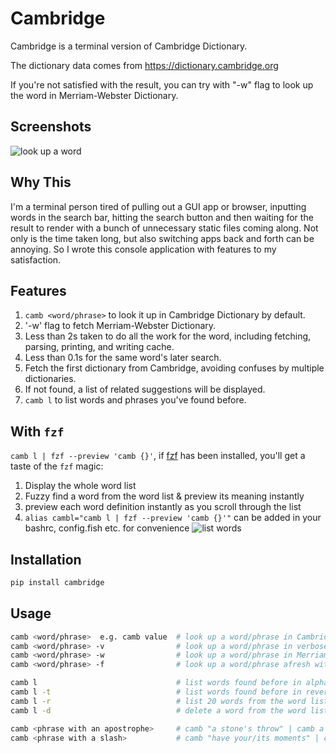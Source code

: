 # Cambridge

Cambridge is a terminal version of Cambridge Dictionary.

The dictionary data comes from https://dictionary.cambridge.org

If you're not satisfied with the result, you can try with "-w" flag to look up the word in Merriam-Webster Dictionary.

## Screenshots
![look up a word](/screenshots/word.png)

## Why This
I'm a terminal person tired of pulling out a GUI app or browser, inputting words in the search bar, hitting the search button and then waiting for the result to render with a bunch of unnecessary static files coming along. Not only is the time taken long, but also switching apps back and forth can be annoying. So I wrote this console application with features to my satisfaction.

## Features 
1. `camb <word/phrase>` to look it up in Cambridge Dictionary by default. 
2. '-w' flag to fetch Merriam-Webster Dictionary. 
3. Less than 2s taken to do all the work for the word, including fetching, parsing, printing, and writing cache. 
4. Less than 0.1s for the same word's later search. 
5. Fetch the first dictionary from Cambridge, avoiding confuses by multiple dictionaries.
6. If not found, a list of related suggestions will be displayed.
7. `camb l` to list words and phrases you've found before. 

## With `fzf`
`camb l | fzf --preview 'camb {}'`, if [fzf](https://github.com/junegunn/fzf) has been installed, you'll get a taste of the `fzf` magic: 
1. Display the whole word list
2. Fuzzy find a word from the word list & preview its meaning instantly 
3. preview each word definition instantly as you scroll through the list
4. `alias cambl="camb l | fzf --preview 'camb {}'"` can be added in your bashrc, config.fish etc. for convenience
![list words](/screenshots/fzf.png)

## Installation
```python
pip install cambridge
```

## Usage
```bash
camb <word/phrase>  e.g. camb value  # look up a word/phrase in Cambridge Dictionary
camb <word/phrase> -v                # look up a word/phrase in verbose/debug mode
camb <word/phrase> -w                # look up a word/phrase in Merriam-Webster Dictionary
camb <word/phrase> -f                # look up a word/phrase afresh without using cache

camb l                               # list words found before in alphabetical order
camb l -t                            # list words found before in reverse chronological order
camb l -r                            # list 20 words from the word list randomly 
camb l -d                            # delete a word from the word list

camb <phrase with an apostrophe>     # camb "a stone's throw" | camb a stone\'s throw
camb <phrase with a slash>           # camb "have your/its moments" | camb have your\/its moments
```
